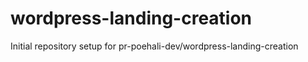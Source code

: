 # wordpress-landing-creation

Initial repository setup for pr-poehali-dev/wordpress-landing-creation